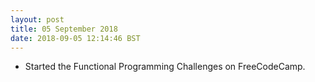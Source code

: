 ```yaml
---
layout: post
title: 05 September 2018 
date: 2018-09-05 12:14:46 BST
---
```

+ Started the Functional Programming Challenges on FreeCodeCamp.

